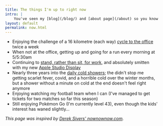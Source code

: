 ```yaml
---
title: The things I'm up to right now
intro: |
    You've seen my [blog](/blog/) and [about page](/about) so you know what I'm interested in and how I ended up doing what I do, but what am I up to *right now*?
layout: default
permalink: now.html
---
```


- Enjoying the challenge of a 16 kilometre (each way) [cycle to the office](https://twitter.com/tempertemper/status/1546555003560771585) twice a week
- When not at the office, getting up and going for a run every morning at 5/5:30am
- Continuing to [stand, rather than sit, for work](https://mastodon.social/@tempertemper/110281662026715175), and absolutely smitten with my new [Apple Studio Display](https://www.apple.com/uk/studio-display/)
- Nearly three years into the [daily cold showers](https://www.bbc.co.uk/programmes/m000v83f); the didn't stop me getting scarlet fever, covid, and a horrible cold over the winter months, but a shower without a minute on cold at the end doesn't feel right anymore
- Enjoying watching my football team when I can (I've managed to get tickets for two matches so far this season)
- Still enjoying Pokémon Go (I'm currently level 43), even though the kids' interest has waned slightly…

<i>This page was inspired by [Derek Sivers' nownownow.com](https://nownownow.com/about).</i>
